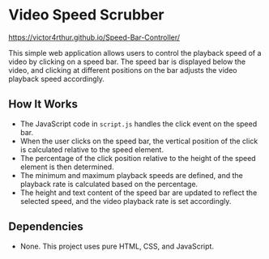 # Video Speed Scrubber
https://victor4rthur.github.io/Speed-Bar-Controller/

This simple web application allows users to control the playback speed of a video by clicking on a speed bar. 
The speed bar is displayed below the video, and clicking at different positions on the bar adjusts the video playback speed accordingly.

## How It Works

- The JavaScript code in `script.js` handles the click event on the speed bar.
- When the user clicks on the speed bar, the vertical position of the click is calculated relative to the speed element.
- The percentage of the click position relative to the height of the speed element is then determined.
- The minimum and maximum playback speeds are defined, and the playback rate is calculated based on the percentage.
- The height and text content of the speed bar are updated to reflect the selected speed, and the video playback rate is set accordingly.

## Dependencies

- None. This project uses pure HTML, CSS, and JavaScript.
